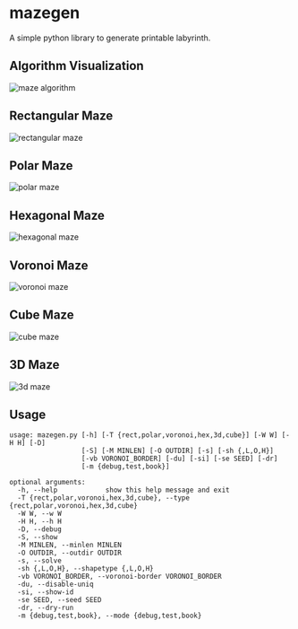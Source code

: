 # mazegen

A simple python library to generate printable labyrinth.

## Algorithm Visualization
![maze algorithm](docs/algorithm.gif "Maze Algorithm")

## Rectangular Maze
![rectangular maze](docs/rect.png "Rectangular Maze")

## Polar Maze
![polar maze](docs/polar.png "Polar Maze")

## Hexagonal Maze
![hexagonal maze](docs/hexagonal.png "Hexagonal Maze")

## Voronoi Maze
![voronoi maze](docs/voronoi.png "Voronoi Maze")

## Cube Maze
![cube maze](docs/cube.png "Cube Maze")

## 3D Maze
![3d maze](docs/3d.png "3D Maze")

## Usage
```
usage: mazegen.py [-h] [-T {rect,polar,voronoi,hex,3d,cube}] [-W W] [-H H] [-D]
                  [-S] [-M MINLEN] [-O OUTDIR] [-s] [-sh {,L,O,H}]
                  [-vb VORONOI_BORDER] [-du] [-si] [-se SEED] [-dr]
                  [-m {debug,test,book}]

optional arguments:
  -h, --help            show this help message and exit
  -T {rect,polar,voronoi,hex,3d,cube}, --type {rect,polar,voronoi,hex,3d,cube}
  -W W, --w W
  -H H, --h H
  -D, --debug
  -S, --show
  -M MINLEN, --minlen MINLEN
  -O OUTDIR, --outdir OUTDIR
  -s, --solve
  -sh {,L,O,H}, --shapetype {,L,O,H}
  -vb VORONOI_BORDER, --voronoi-border VORONOI_BORDER
  -du, --disable-uniq
  -si, --show-id
  -se SEED, --seed SEED
  -dr, --dry-run
  -m {debug,test,book}, --mode {debug,test,book}
```